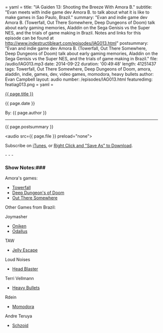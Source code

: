 = yaml =
title: "IA Gaiden 13: Shooting the Breeze With Amora B."
subtitle: "Evan meets with indie game dev Amora B. to talk about what it is like to make games in Sao Paulo, Brazil."
summary: "Evan and indie game dev Amora B. (Towerfall, Out There Somewhere, Deep Dungeons of Doom) talk about early gaming memories, Aladdin on the Sega Genisis vs the Super NES, and the trials of game making in Brazil. Notes and links for this episode can be found at http://www.indestructibleart.com/episodes/IAG013.html"
postsummary: "Evan and indie game dev Amora B. (Towerfall, Out There Somewhere, Deep Dungeons of Doom) talk about early gaming memories, Aladdin on the Sega Genisis vs the Super NES, and the trials of game making in Brazil."
file: /audio/IAG013.mp3
date: 2014-09-22
duration: '00:49:48'
length: 41251437
tags: Towerfall, Out There Somewhere, Deep Dungeons of Doom, amora, aladdin, indie, games, dev, video games, momodora, heavy bullets
author: Evan Campbell
layout: audio
number: /episodes/IAG013.html
featuredimg: featiag013.png
= yaml =

<a href="{{ page.url }}" class='postTitleLink'><p class='postTitle'>{{ page.title }}</p></a>
<p class='postPublished'>{{ page.date }}</p>
<p class='postAuthor'>By: {{ page.author }}</p>
<hr>

<p class='podcastSummary'>{{ page.postsummary }}</p>

<audio src={{ page.file }} preload="none"></audio>
<p class='subLinks'>Subscribe on <a href='http://bit.ly/iapodcast'>iTunes</a>, or <a href={{ page.file }}>Right Click and "Save As" to Download</a>.</p>
- - -

### Show Notes:###
Amora's games:

* [Towerfall](http://www.towerfall-game.com)
* [Deep Dungeon's of Doom](http://deepdungeonsofdoom.com)
* [Out There Somewhere](http://store.steampowered.com/app/263980/)

Other Games from Brazil:

Joymasher
* [Oniken](http://store.steampowered.com/app/252010/)
* [Odallus](http://joymasher.com/odallus/)

TAW
* [Jelly Escape](http://armorgames.com/play/13191/jelly-escape)

Loud Noises
* [Head Blaster](http://gamejolt.com/games/arcade/headblaster/16651/)

Terri Vellmann
* [Heavy Bullets](http://www.heavybullets.com)

Rdein
* [Momodora](http://www.bombservice.com/rdein/)

Andre Teruya
* [Schzoid](http://www.patreon.com/schizoid)
